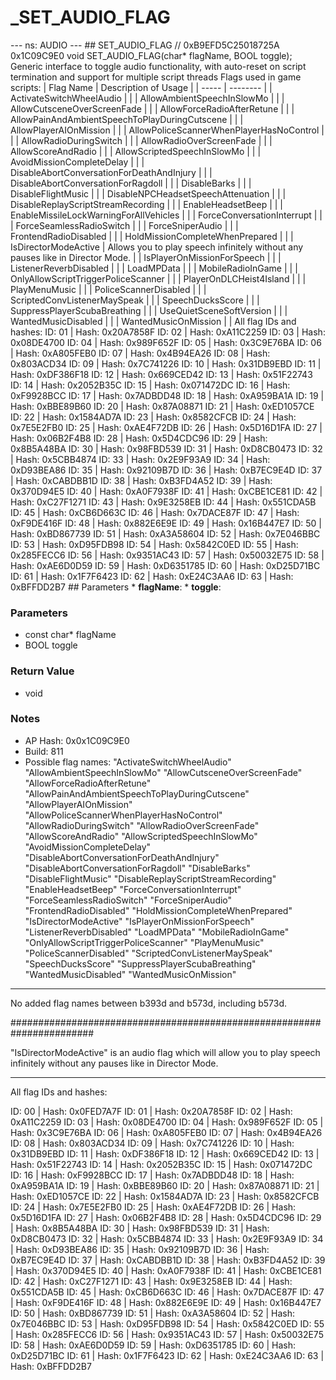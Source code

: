 # _SET_AUDIO_FLAG

--- ns: AUDIO --- ## SET_AUDIO_FLAG  // 0xB9EFD5C25018725A 0x1C09C9E0 void SET_AUDIO_FLAG(char* flagName, BOOL toggle);  Generic interface to toggle audio functionality, with auto-reset on script termination and support for multiple script threads  Flags used in game scripts: | Flag Name | Description of Usage | | ----- | -------- | | ActivateSwitchWheelAudio | | | AllowAmbientSpeechInSlowMo | | | AllowCutsceneOverScreenFade | | | AllowForceRadioAfterRetune | | | AllowPainAndAmbientSpeechToPlayDuringCutscene | | | AllowPlayerAIOnMission | | | AllowPoliceScannerWhenPlayerHasNoControl | | | AllowRadioDuringSwitch | | | AllowRadioOverScreenFade | | | AllowScoreAndRadio | | | AllowScriptedSpeechInSlowMo | | | AvoidMissionCompleteDelay | | | DisableAbortConversationForDeathAndInjury | | | DisableAbortConversationForRagdoll | | | DisableBarks | | | DisableFlightMusic | | | DisableNPCHeadsetSpeechAttenuation | | | DisableReplayScriptStreamRecording | | | EnableHeadsetBeep | | | EnableMissileLockWarningForAllVehicles | | | ForceConversationInterrupt | | | ForceSeamlessRadioSwitch | | | ForceSniperAudio | | | FrontendRadioDisabled | | | HoldMissionCompleteWhenPrepared | | | IsDirectorModeActive |  Allows you to play speech infinitely without any pauses like in Director Mode. | | IsPlayerOnMissionForSpeech | | | ListenerReverbDisabled | | | LoadMPData | | | MobileRadioInGame | | | OnlyAllowScriptTriggerPoliceScanner | | | PlayerOnDLCHeist4Island | | | PlayMenuMusic | | | PoliceScannerDisabled | | | ScriptedConvListenerMaySpeak | | | SpeechDucksScore | | | SuppressPlayerScubaBreathing | | | UseQuietSceneSoftVersion | | | WantedMusicDisabled | | | WantedMusicOnMission | |  All flag IDs and hashes: ID: 01 | Hash: 0x20A7858F ID: 02 | Hash: 0xA11C2259 ID: 03 | Hash: 0x08DE4700 ID: 04 | Hash: 0x989F652F ID: 05 | Hash: 0x3C9E76BA ID: 06 | Hash: 0xA805FEB0 ID: 07 | Hash: 0x4B94EA26 ID: 08 | Hash: 0x803ACD34 ID: 09 | Hash: 0x7C741226 ID: 10 | Hash: 0x31DB9EBD ID: 11 | Hash: 0xDF386F18 ID: 12 | Hash: 0x669CED42 ID: 13 | Hash: 0x51F22743 ID: 14 | Hash: 0x2052B35C ID: 15 | Hash: 0x071472DC ID: 16 | Hash: 0xF9928BCC ID: 17 | Hash: 0x7ADBDD48 ID: 18 | Hash: 0xA959BA1A ID: 19 | Hash: 0xBBE89B60 ID: 20 | Hash: 0x87A08871 ID: 21 | Hash: 0xED1057CE ID: 22 | Hash: 0x1584AD7A ID: 23 | Hash: 0x8582CFCB ID: 24 | Hash: 0x7E5E2FB0 ID: 25 | Hash: 0xAE4F72DB ID: 26 | Hash: 0x5D16D1FA ID: 27 | Hash: 0x06B2F4B8 ID: 28 | Hash: 0x5D4CDC96 ID: 29 | Hash: 0x8B5A48BA ID: 30 | Hash: 0x98FBD539 ID: 31 | Hash: 0xD8CB0473 ID: 32 | Hash: 0x5CBB4874 ID: 33 | Hash: 0x2E9F93A9 ID: 34 | Hash: 0xD93BEA86 ID: 35 | Hash: 0x92109B7D ID: 36 | Hash: 0xB7EC9E4D ID: 37 | Hash: 0xCABDBB1D ID: 38 | Hash: 0xB3FD4A52 ID: 39 | Hash: 0x370D94E5 ID: 40 | Hash: 0xA0F7938F ID: 41 | Hash: 0xCBE1CE81 ID: 42 | Hash: 0xC27F1271 ID: 43 | Hash: 0x9E3258EB ID: 44 | Hash: 0x551CDA5B ID: 45 | Hash: 0xCB6D663C ID: 46 | Hash: 0x7DACE87F ID: 47 | Hash: 0xF9DE416F ID: 48 | Hash: 0x882E6E9E ID: 49 | Hash: 0x16B447E7 ID: 50 | Hash: 0xBD867739 ID: 51 | Hash: 0xA3A58604 ID: 52 | Hash: 0x7E046BBC ID: 53 | Hash: 0xD95FDB98 ID: 54 | Hash: 0x5842C0ED ID: 55 | Hash: 0x285FECC6 ID: 56 | Hash: 0x9351AC43 ID: 57 | Hash: 0x50032E75 ID: 58 | Hash: 0xAE6D0D59 ID: 59 | Hash: 0xD6351785 ID: 60 | Hash: 0xD25D71BC ID: 61 | Hash: 0x1F7F6423 ID: 62 | Hash: 0xE24C3AA6 ID: 63 | Hash: 0xBFFDD2B7  ## Parameters * **flagName**: * **toggle**:

### Parameters
* const char* flagName
* BOOL toggle

### Return Value
* void

### Notes
* AP Hash: 0x0x1C09C9E0
* Build: 811
* Possible flag names:
"ActivateSwitchWheelAudio"
"AllowAmbientSpeechInSlowMo"
"AllowCutsceneOverScreenFade"
"AllowForceRadioAfterRetune"
"AllowPainAndAmbientSpeechToPlayDuringCutscene"
"AllowPlayerAIOnMission"
"AllowPoliceScannerWhenPlayerHasNoControl"
"AllowRadioDuringSwitch"
"AllowRadioOverScreenFade"
"AllowScoreAndRadio"
"AllowScriptedSpeechInSlowMo"
"AvoidMissionCompleteDelay"
"DisableAbortConversationForDeathAndInjury"
"DisableAbortConversationForRagdoll"
"DisableBarks"
"DisableFlightMusic"
"DisableReplayScriptStreamRecording"
"EnableHeadsetBeep"
"ForceConversationInterrupt"
"ForceSeamlessRadioSwitch"
"ForceSniperAudio"
"FrontendRadioDisabled"
"HoldMissionCompleteWhenPrepared"
"IsDirectorModeActive"
"IsPlayerOnMissionForSpeech"
"ListenerReverbDisabled"
"LoadMPData"
"MobileRadioInGame"
"OnlyAllowScriptTriggerPoliceScanner"
"PlayMenuMusic"
"PoliceScannerDisabled"
"ScriptedConvListenerMaySpeak"
"SpeechDucksScore"
"SuppressPlayerScubaBreathing"
"WantedMusicDisabled"
"WantedMusicOnMission"

-------------------------------
No added flag names between b393d and b573d, including b573d.

#######################################################################

"IsDirectorModeActive" is an audio flag which will allow you to play speech infinitely without any pauses like in Director Mode.

-----------------------------------------------------------------------

All flag IDs and hashes:

ID: 00 | Hash: 0x0FED7A7F
ID: 01 | Hash: 0x20A7858F
ID: 02 | Hash: 0xA11C2259
ID: 03 | Hash: 0x08DE4700
ID: 04 | Hash: 0x989F652F
ID: 05 | Hash: 0x3C9E76BA
ID: 06 | Hash: 0xA805FEB0
ID: 07 | Hash: 0x4B94EA26
ID: 08 | Hash: 0x803ACD34
ID: 09 | Hash: 0x7C741226
ID: 10 | Hash: 0x31DB9EBD
ID: 11 | Hash: 0xDF386F18
ID: 12 | Hash: 0x669CED42
ID: 13 | Hash: 0x51F22743
ID: 14 | Hash: 0x2052B35C
ID: 15 | Hash: 0x071472DC
ID: 16 | Hash: 0xF9928BCC
ID: 17 | Hash: 0x7ADBDD48
ID: 18 | Hash: 0xA959BA1A
ID: 19 | Hash: 0xBBE89B60
ID: 20 | Hash: 0x87A08871
ID: 21 | Hash: 0xED1057CE
ID: 22 | Hash: 0x1584AD7A
ID: 23 | Hash: 0x8582CFCB
ID: 24 | Hash: 0x7E5E2FB0
ID: 25 | Hash: 0xAE4F72DB
ID: 26 | Hash: 0x5D16D1FA
ID: 27 | Hash: 0x06B2F4B8
ID: 28 | Hash: 0x5D4CDC96
ID: 29 | Hash: 0x8B5A48BA
ID: 30 | Hash: 0x98FBD539
ID: 31 | Hash: 0xD8CB0473
ID: 32 | Hash: 0x5CBB4874
ID: 33 | Hash: 0x2E9F93A9
ID: 34 | Hash: 0xD93BEA86
ID: 35 | Hash: 0x92109B7D
ID: 36 | Hash: 0xB7EC9E4D
ID: 37 | Hash: 0xCABDBB1D
ID: 38 | Hash: 0xB3FD4A52
ID: 39 | Hash: 0x370D94E5
ID: 40 | Hash: 0xA0F7938F
ID: 41 | Hash: 0xCBE1CE81
ID: 42 | Hash: 0xC27F1271
ID: 43 | Hash: 0x9E3258EB
ID: 44 | Hash: 0x551CDA5B
ID: 45 | Hash: 0xCB6D663C
ID: 46 | Hash: 0x7DACE87F
ID: 47 | Hash: 0xF9DE416F
ID: 48 | Hash: 0x882E6E9E
ID: 49 | Hash: 0x16B447E7
ID: 50 | Hash: 0xBD867739
ID: 51 | Hash: 0xA3A58604
ID: 52 | Hash: 0x7E046BBC
ID: 53 | Hash: 0xD95FDB98
ID: 54 | Hash: 0x5842C0ED
ID: 55 | Hash: 0x285FECC6
ID: 56 | Hash: 0x9351AC43
ID: 57 | Hash: 0x50032E75
ID: 58 | Hash: 0xAE6D0D59
ID: 59 | Hash: 0xD6351785
ID: 60 | Hash: 0xD25D71BC
ID: 61 | Hash: 0x1F7F6423
ID: 62 | Hash: 0xE24C3AA6
ID: 63 | Hash: 0xBFFDD2B7

